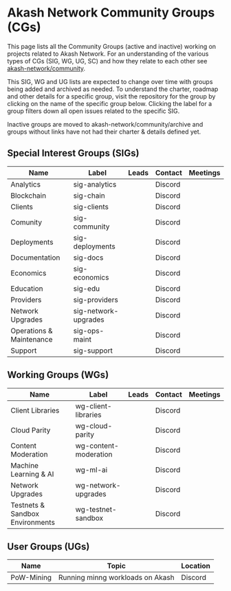 # Akash Network Community Groups (CGs)
This page lists all the Community Groups (active and inactive) working on projects related to Akash Network. For an understanding of the various types of CGs (SIG, WG, UG, SC) and how they relate to each other see [akash-network/community](https://github.com/akash-network/community). 

This SIG, WG and UG lists are expected to change over time with groups being added and archived as needed. To understand the charter, roadmap and other details for a specific group, visit the repository for the group by clicking on the name of the specific group below. Clicking the label for a group filters down all open issues related to the specific SIG.

Inactive groups are moved to akash-network/community/archive and groups without links have not had their charter & details defined yet.


## Special Interest Groups (SIGs)


| Name | Label | Leads | Contact | Meetings |
| ---- | ----- | ----- | ------- | -------- |
| Analytics | sig-analytics | | Discord | |
| Blockchain | sig-chain | | Discord | |
| Clients | sig-clients | | Discord | |
| Comunity | sig-community | | Discord | |
| Deployments | sig-deployments | | Discord | |
| Documentation | sig-docs | | Discord | |
| Economics | sig-economics | | Discord | |
| Education | sig-edu | | Discord | |
| Providers | sig-providers | | Discord | |
| Network Upgrades | sig-network-upgrades | | Discord | |
| Operations & Maintenance | sig-ops-maint | | Discord | |
| Support | sig-support | | Discord | |


## Working Groups (WGs)

| Name | Label | Leads | Contact | Meetings |
| ---- | ----- | ----- | ------- | -------- |
| Client Libraries | wg-client-libraries | | Discord | |
| Cloud Parity | wg-cloud-parity | | Discord | |
| Content Moderation | wg-content-moderation | | Discord | |
| Machine Learning & AI | wg-ml-ai | | Discord | |
| Network Upgrades | wg-network-upgrades | | Discord | |
| Testnets & Sandbox Environments | wg-testnet-sandbox | | Discord | |


## User Groups (UGs)
| Name | Topic | Location | 
| ---- | ----- | ----- |
| PoW-Mining | Running minng workloads on Akash | Discord |
